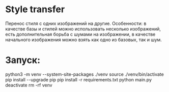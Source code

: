 # Style transfer
Перенос стиля с одних изображений на другие.
Особенности: в качестве базы и стилей можно использовать несколько изображений, есть дополнительная борьба с шумами на изображении, в качестве начального изображения можно взять как одно из базовых, так и шум.

# Запуск:
python3 -m venv --system-site-packages ./venv
source ./venv/bin/activate
pip install --upgrade pip
pip install -r requirements.txt
python main.py
deactivate
rm -rf venv
